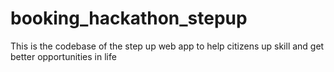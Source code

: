 # booking_hackathon_stepup

This is the codebase of the step up web app to help citizens up skill and get better opportunities in  life

